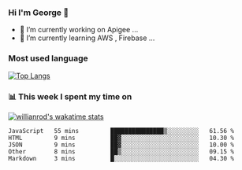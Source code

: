 ### Hi I'm George 👋

<!--
**GeorgePeng1101/GeorgePeng1101** is a ✨ _special_ ✨ repository because its `README.md` (this file) appears on your GitHub profile.

Here are some ideas to get you started:


- 🔭 I’m currently working on ...
- 🌱 I’m currently learning AWS...
- 👯 I’m looking to collaborate on ...
- 🤔 I’m looking for help with ...
- 💬 Ask me about ...
- 📫 How to reach me: ...
- 😄 Pronouns: ...
- ⚡ Fun fact: ...

![Anurag's github stats](https://github-readme-stats.vercel.app/api?username=georgepeng1101&count_private=true)

-->

- 🔭 I’m currently working on Apigee ...
- 🌱 I’m currently learning AWS , Firebase ...




### Most used language 

[![Top Langs](https://github-readme-stats.vercel.app/api/top-langs/?username=GeorgePeng1101)](https://github.com/anuraghazra/github-readme-stats)


### 📊 This week I spent my time on

[![willianrod's wakatime stats](https://github-readme-stats.vercel.app/api/wakatime?username=gpeng1101)](https://github.com/anuraghazra/github-readme-stats)


<!--START_SECTION:waka-->
```text
JavaScript   55 mins         ███████████████▒░░░░░░░░░   61.56 % 
HTML         9 mins          ██▓░░░░░░░░░░░░░░░░░░░░░░   10.30 % 
JSON         9 mins          ██▓░░░░░░░░░░░░░░░░░░░░░░   10.00 % 
Other        8 mins          ██▒░░░░░░░░░░░░░░░░░░░░░░   09.15 % 
Markdown     3 mins          █░░░░░░░░░░░░░░░░░░░░░░░░   04.30 % 
```
<!--END_SECTION:waka-->
